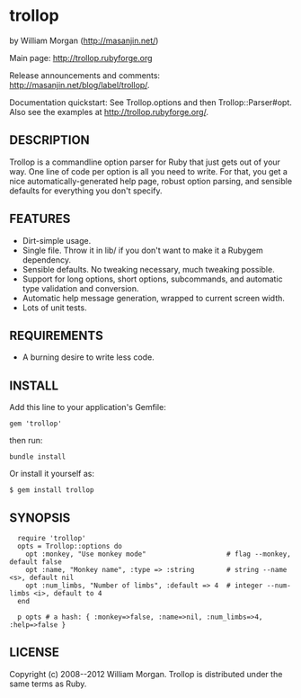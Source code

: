 # trollop

by William Morgan (http://masanjin.net/)

Main page: http://trollop.rubyforge.org

Release announcements and comments: http://masanjin.net/blog/label/trollop/.

Documentation quickstart: See Trollop.options and then Trollop::Parser#opt.
Also see the examples at http://trollop.rubyforge.org/.

## DESCRIPTION

Trollop is a commandline option parser for Ruby that just gets out of your way.
One line of code per option is all you need to write. For that, you get a nice
automatically-generated help page, robust option parsing, and sensible defaults
for everything you don't specify.

## FEATURES

- Dirt-simple usage.
- Single file. Throw it in lib/ if you don't want to make it a Rubygem dependency.
- Sensible defaults. No tweaking necessary, much tweaking possible.
- Support for long options, short options, subcommands, and automatic type validation and
  conversion.
- Automatic help message generation, wrapped to current screen width.
- Lots of unit tests.

## REQUIREMENTS

* A burning desire to write less code.

## INSTALL

Add this line to your application's Gemfile:
```
gem 'trollop'
```
then run:
```
bundle install
```

Or install it yourself as:
```
$ gem install trollop
```

## SYNOPSIS
```
  require 'trollop'
  opts = Trollop::options do
    opt :monkey, "Use monkey mode"                    # flag --monkey, default false
    opt :name, "Monkey name", :type => :string        # string --name <s>, default nil
    opt :num_limbs, "Number of limbs", :default => 4  # integer --num-limbs <i>, default to 4
  end

  p opts # a hash: { :monkey=>false, :name=>nil, :num_limbs=>4, :help=>false }
```

## LICENSE

Copyright (c) 2008--2012 William Morgan. Trollop is distributed under the same
terms as Ruby.
